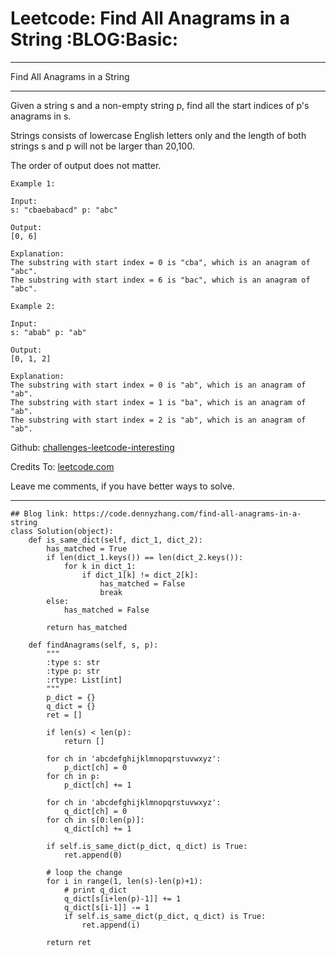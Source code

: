 # Leetcode: Find All Anagrams in a String     :BLOG:Basic:


---

Find All Anagrams in a String  

---

Given a string s and a non-empty string p, find all the start indices of p's anagrams in s.  

Strings consists of lowercase English letters only and the length of both strings s and p will not be larger than 20,100.  

The order of output does not matter.  

    Example 1:
    
    Input:
    s: "cbaebabacd" p: "abc"
    
    Output:
    [0, 6]
    
    Explanation:
    The substring with start index = 0 is "cba", which is an anagram of "abc".
    The substring with start index = 6 is "bac", which is an anagram of "abc".

    Example 2:
    
    Input:
    s: "abab" p: "ab"
    
    Output:
    [0, 1, 2]
    
    Explanation:
    The substring with start index = 0 is "ab", which is an anagram of "ab".
    The substring with start index = 1 is "ba", which is an anagram of "ab".
    The substring with start index = 2 is "ab", which is an anagram of "ab".

Github: [challenges-leetcode-interesting](https://github.com/DennyZhang/challenges-leetcode-interesting/tree/master/find-all-anagrams-in-a-string)  

Credits To: [leetcode.com](https://leetcode.com/problems/find-all-anagrams-in-a-string/description/)  

Leave me comments, if you have better ways to solve.  

---

    ## Blog link: https://code.dennyzhang.com/find-all-anagrams-in-a-string
    class Solution(object):
        def is_same_dict(self, dict_1, dict_2):
            has_matched = True
            if len(dict_1.keys()) == len(dict_2.keys()):
                for k in dict_1:
                    if dict_1[k] != dict_2[k]:
                        has_matched = False
                        break
            else:
                has_matched = False
    
            return has_matched
    
        def findAnagrams(self, s, p):
            """
            :type s: str
            :type p: str
            :rtype: List[int]
            """
            p_dict = {}
            q_dict = {}
            ret = []
    
            if len(s) < len(p):
                return []
    
            for ch in 'abcdefghijklmnopqrstuvwxyz':
                p_dict[ch] = 0
            for ch in p:
                p_dict[ch] += 1
    
            for ch in 'abcdefghijklmnopqrstuvwxyz':
                q_dict[ch] = 0
            for ch in s[0:len(p)]:
                q_dict[ch] += 1
    
            if self.is_same_dict(p_dict, q_dict) is True:
                ret.append(0)
    
            # loop the change
            for i in range(1, len(s)-len(p)+1):
                # print q_dict
                q_dict[s[i+len(p)-1]] += 1
                q_dict[s[i-1]] -= 1
                if self.is_same_dict(p_dict, q_dict) is True:
                    ret.append(i)
    
            return ret